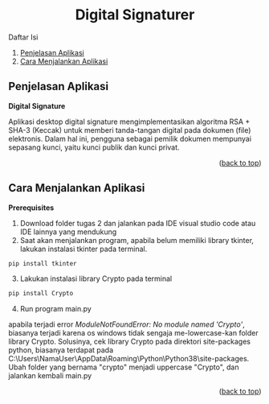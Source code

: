 <a name="readme-top"></a>
<h1 align="center">Digital Signaturer</h1>
<!-- TABLE OF CONTENTS -->
Daftar Isi
  <ol>
    <li><a href="#penjelasan-aplikasi">Penjelasan Aplikasi</a></li>
    <li><a href="#cara-menjalankan-aplikasi">Cara Menjalankan Aplikasi</a></li>
  </ol>

<!-- Penjelasan Aplikasi -->
## Penjelasan Aplikasi

**Digital Signature**

Aplikasi desktop digital signature mengimplementasikan algoritma RSA + SHA-3 (Keccak) untuk memberi tanda-tangan digital pada dokumen (file) elektronis. Dalam hal ini, pengguna sebagai pemilik dokumen mempunyai sepasang kunci, yaitu kunci publik dan kunci privat. 

<p align="right">(<a href="#readme-top">back to top</a>)</p>

<!-- Cara Menjalankan Aplikasi -->
## Cara Menjalankan Aplikasi

**Prerequisites**
1. Download folder tugas 2 dan jalankan pada IDE visual studio code atau IDE lainnya yang mendukung
2. Saat akan menjalankan program, apabila belum memiliki library tkinter, lakukan instalasi tkinter pada terminal.
  ```sh
  pip install tkinter
  ```
3. Lakukan instalasi library Crypto pada terminal
  ```sh
  pip install Crypto
  ```
4. Run program main.py

apabila terjadi error *ModuleNotFoundError: No module named 'Crypto'*, biasanya terjadi karena os windows tidak sengaja me-lowercase-kan folder library Crypto. Solusinya, cek library Crypto pada direktori site-packages python,
biasanya terdapat pada C:\Users\NamaUser\AppData\Roaming\Python\Python38\site-packages. Ubah folder yang bernama "crypto" menjadi uppercase "Crypto", dan jalankan kembali main.py

<p align="right">(<a href="#readme-top">back to top</a>)</p>
